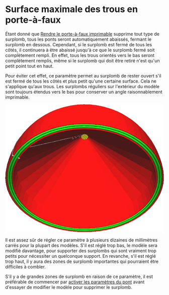 Surface maximale des trous en porte-à-faux
====
Étant donné que [Rendre le porte-à-faux imprimable](conical_overhang_enabled.md) supprime tout type de surplomb, tous les ponts seront automatiquement abaissés, fermant le surplomb en dessous. Cependant, si le surplomb est fermé de tous les côtés, il continuera à être abaissé jusqu'à ce que le surplomb fermé soit complètement rempli. En effet, tous les trous orientés vers le bas seront complètement remplis, même si le surplomb qui doit être retiré n'est qu'un petit point tout en haut.

Pour éviter cet effet, ce paramètre permet au surplomb de rester ouvert s'il est fermé de tous les côtés et plus petit qu'une certaine surface. Cela ne s'applique qu'aux trous. Les surplombs réguliers sur l'extérieur du modèle sont toujours étendus vers le bas pour conserver un angle raisonnablement imprimable.

![Un petit point en haut est autorisé à rester en surplomb, afin que ce trou ne soit pas rempli](../../../articles/images/conical_overhang_hole_size.png)

Il est assez sûr de régler ce paramètre à plusieurs dizaines de millimètres carrés pour la plupart des modèles. S'il est réglé trop bas, le modèle sera modifié davantage, pour supporter des surplombs qui sont vraiment trop petits pour nécessiter un quelconque support. En revanche, s'il est réglé trop haut, il y aura des zones de surplomb importantes qui pourraient être difficiles à combler.

S'il y a de grandes zones de surplomb en raison de ce paramètre, il est préférable de commencer par [activer les paramètres du pont](bridge_settings_enabled.md) avant d'essayer de modifier le modèle pour supprimer le surplomb.
